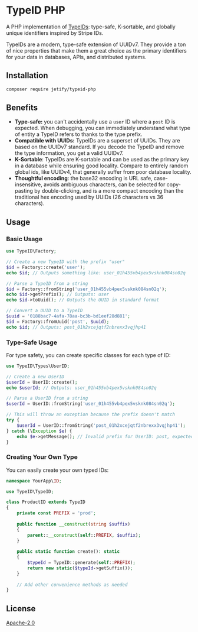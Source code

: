 # TypeID PHP

A PHP implementation of [TypeIDs](https://github.com/jetify-com/typeid): type-safe, K-sortable, and globally unique identifiers inspired by Stripe IDs.

TypeIDs are a modern, type-safe extension of UUIDv7. They provide a ton of nice properties that make them a great choice as the primary identifiers for your data in databases, APIs, and distributed systems.

## Installation

```bash
composer require jetify/typeid-php
```

## Benefits

* **Type-safe:** you can't accidentally use a `user` ID where a `post` ID is expected. When debugging, you can immediately understand what type of entity a TypeID refers to thanks to the type prefix.
* **Compatible with UUIDs:** TypeIDs are a superset of UUIDs. They are based on the UUIDv7 standard. If you decode the TypeID and remove the type information, you get a valid UUIDv7.
* **K-Sortable**: TypeIDs are K-sortable and can be used as the primary key in a database while ensuring good locality. Compare to entirely random global ids, like UUIDv4, that generally suffer from poor database locality.
* **Thoughtful encoding**: the base32 encoding is URL safe, case-insensitive, avoids ambiguous characters, can be selected for copy-pasting by double-clicking, and is a more compact encoding than the traditional hex encoding used by UUIDs (26 characters vs 36 characters).

## Usage

### Basic Usage

```php
use TypeID\Factory;

// Create a new TypeID with the prefix "user"
$id = Factory::create('user');
echo $id; // Outputs something like: user_01h455vb4pex5vsknk084sn02q

// Parse a TypeID from a string
$id = Factory::fromString('user_01h455vb4pex5vsknk084sn02q');
echo $id->getPrefix(); // Outputs: user
echo $id->toUuid(); // Outputs the UUID in standard format

// Convert a UUID to a TypeID
$uuid = '0188bac7-4afa-78aa-bc3b-bd1eef28d881';
$id = Factory::fromUuid('post', $uuid);
echo $id; // Outputs: post_01h2xcejqtf2nbrexx3vqjhp41
```

### Type-Safe Usage

For type safety, you can create specific classes for each type of ID:

```php
use TypeID\Types\UserID;

// Create a new UserID
$userId = UserID::create();
echo $userId; // Outputs: user_01h455vb4pex5vsknk084sn02q

// Parse a UserID from a string
$userId = UserID::fromString('user_01h455vb4pex5vsknk084sn02q');

// This will throw an exception because the prefix doesn't match
try {
    $userId = UserID::fromString('post_01h2xcejqtf2nbrexx3vqjhp41');
} catch (\Exception $e) {
    echo $e->getMessage(); // Invalid prefix for UserID: post, expected: user
}
```

### Creating Your Own Type

You can easily create your own typed IDs:

```php
namespace YourApp\ID;

use TypeID\TypeID;

class ProductID extends TypeID
{
    private const PREFIX = 'prod';
    
    public function __construct(string $suffix)
    {
        parent::__construct(self::PREFIX, $suffix);
    }
    
    public static function create(): static
    {
        $typeId = TypeID::generate(self::PREFIX);
        return new static($typeId->getSuffix());
    }
    
    // Add other convenience methods as needed
}
```

## License

[Apache-2.0](LICENSE) 